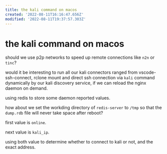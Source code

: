 ```yaml
---
title: the kali command on macos
created: '2022-08-11T16:16:47.656Z'
modified: '2022-08-11T19:37:57.303Z'
---
```


# the kali command on macos

should we use p2p networks to speed up remote connections like `n2n` or `tinc`?

would it be interesting to run all our kali connectors ranged from vscode-ssh-connect, rclone mount and direct ssh connection via `kali` command dynamically by our kali discovery service, if we can reload the nginx daemon on demand.

using redis to store some daemon reported values.

how about we set the workding directory of `redis-server` to `/tmp` so that the `dump.rdb` file will never take space after reboot?

first value is `online`.

next value is `kali_ip`.

using both value to determine whether to connect to kali or not, and the exact address.

